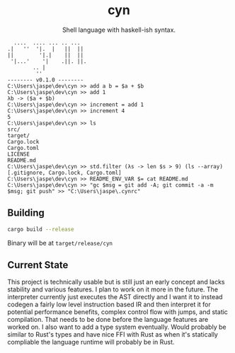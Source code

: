 <center>
<h1>cyn</h1>
Shell language with haskell-ish syntax.
</center>

```
  ....  .... ... .. ...
.|   ''  '|.  |   ||  ||
||        '|.|    ||  ||
 '|...'    '|    .||. ||.
        .. |
         ''
-------- v0.1.0 --------
C:\Users\jaspe\dev\cyn >> add a b = $a + $b
C:\Users\jaspe\dev\cyn >> add 1
λb -> ($a + $b)
C:\Users\jaspe\dev\cyn >> increment = add 1
C:\Users\jaspe\dev\cyn >> increment 4
5
C:\Users\jaspe\dev\cyn >> ls
src/
target/
Cargo.lock
Cargo.toml
LICENSE
README.md
C:\Users\jaspe\dev\cyn >> std.filter (λs -> len $s > 9) (ls --array)
[.gitignore, Cargo.lock, Cargo.toml]
C:\Users\jaspe\dev\cyn >> README_ENV_VAR $= cat README.md
C:\Users\jaspe\dev\cyn >> "gc $msg = git add -A; git commit -a -m $msg; git push" >> "C:\Users\jaspe\.cynrc"
```

## Building
```sh
cargo build --release
```
Binary will be at `target/release/cyn`

## Current State

This project is technically usable but is still just an early concept and lacks stability and various features. I plan to work on it more in the future. The interpreter currently just executes the AST directly and I want it to instead codegen a fairly low level instruction based IR and then interpret it for potential performance benefits, complex control flow with jumps, and static compilation. That needs to be done before the language features are worked on. I also want to add a type system eventually. Would probably be similar to Rust's types and have nice FFI with Rust as when it's statically compliable the language runtime will probably be in Rust.
